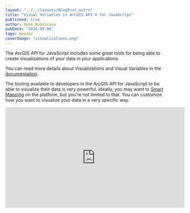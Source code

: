 ```yaml
---
layout: "../../layouts/BlogPost.astro"
title: "Visual Variables in ArcGIS API 4 for JavaScript"
published: true
author: Rene Rubalcava
pubDate: "2016-09-06"
tags: geodev
coverImage: "visualizations.png"
---
```


The ArcGIS API for JavaScript includes some great tools for being able to create visualizations of your data in your applications.

You can read more details about Visualizations and Visual Variables in the [documentation](https://developers.arcgis.com/javascript/latest/sample-code/get-started-visualization/index.html).

The tooling available to developers in the ArcGIS API for JavaScript to be able to visualize their data is very powerful. Ideally, you may want to [Smart Mapping](http://www.esri.com/software/arcgis/smart-mapping) on the platform, but you're not limited to that. You can customize how you want to visualize your data in a very specific way.

<iframe width="560" height="315" src="https://www.youtube.com/embed/GaX0j_f-Flc" frameborder="0" allowfullscreen></iframe>
